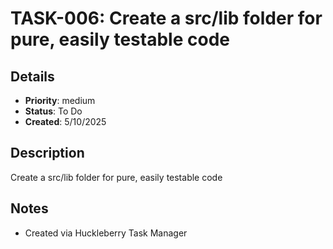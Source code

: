 # TASK-006: Create a src/lib folder for pure, easily testable code

## Details
- **Priority**: medium
- **Status**: To Do
- **Created**: 5/10/2025

## Description
Create a src/lib folder for pure, easily testable code

## Notes
- Created via Huckleberry Task Manager
